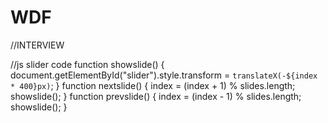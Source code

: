 # WDF

//INTERVIEW 

//js slider code
function showslide() {
    document.getElementById("slider").style.transform = `translateX(-${index * 400}px)`;
}
function nextslide() {
    index = (index + 1) % slides.length;
    showslide();
}
function prevslide() {
    index = (index - 1) % slides.length;
    showslide();
}
